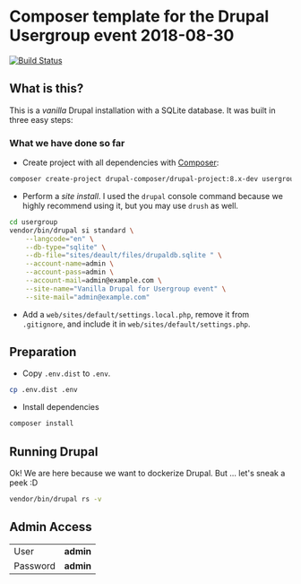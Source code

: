 # Composer template for the Drupal Usergroup event 2018-08-30

[![Build Status](https://travis-ci.org/jensschulze/usergroup.svg?branch=master)](https://travis-ci.org/jensschulze/usergroup)

## What is this?
This is a _vanilla_ Drupal installation with a SQLite database. It was built in three easy steps:

### What we have done so far

* Create project with all dependencies with [Composer](https://getcomposer.org/):
```bash
composer create-project drupal-composer/drupal-project:8.x-dev usergroup --stability dev --no-interaction
```

* Perform a _site install_. I used the `drupal` console command because we highly recommend using it, but you may use `drush` as well. 
```bash
cd usergroup
vendor/bin/drupal si standard \
    --langcode="en" \
    --db-type="sqlite" \
    --db-file="sites/deault/files/drupaldb.sqlite " \
    --account-name=admin \
    --account-pass=admin \
    --account-mail=admin@example.com \
    --site-name="Vanilla Drupal for Usergroup event" \
    --site-mail="admin@example.com"
```

* Add a `web/sites/default/settings.local.php`, remove it from `.gitignore`, and include it in `web/sites/default/settings.php`.

## Preparation
* Copy `.env.dist` to `.env`.
```bash
cp .env.dist .env
```

* Install dependencies
```bash
composer install
```

## Running Drupal
Ok! We are here because we want to dockerize Drupal. But … let's sneak a peek :D
```bash
vendor/bin/drupal rs -v
```  

## Admin Access
|      |           |
|------|-----------|
| User | **admin** |
| Password | **admin** |
 